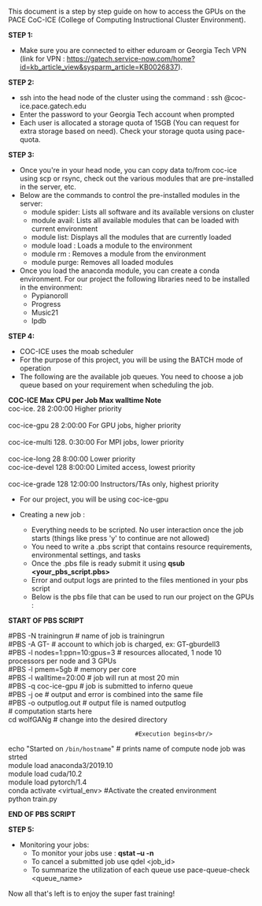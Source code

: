 This document is a step by step guide on how to access the GPUs on the PACE CoC-ICE (College of Computing Instructional Cluster Environment).

**STEP 1:**
- Make sure you are connected to either eduroam or Georgia Tech VPN (link for VPN : https://gatech.service-now.com/home?id=kb_article_view&sysparm_article=KB0026837).<br/>

**STEP 2:**
- ssh into the head node of the cluster using the command : ssh <username>@coc-ice.pace.gatech.edu
- Enter the password to your Georgia Tech account when prompted
- Each user is allocated a storage quota of 15GB (You can request for extra storage based on need). Check your storage quota using pace-quota.<br/>

**STEP 3:**
- Once you're in your head node, you can copy data to/from coc-ice using scp or rsync, check out the various modules that are pre-installed in the server, etc.
- Below are the commands to control the pre-installed modules in the server:
  - module spider: Lists all software and its available versions on cluster
  - module avail: Lists all available modules that can be loaded with current environment
  - module list: Displays all the modules that are currently loaded
  - module load <module name>: Loads a module to the environment
  - module rm <module name>: Removes a module from the environment
  - module purge: Removes all loaded modules
- Once you load the anaconda module, you can create a conda environment. For our project the following libraries need to be installed in the environment:
  - Pypianoroll
  - Progress
  - Music21
  - Ipdb

**STEP 4:**
- COC-ICE uses the moab scheduler
- For the purpose of this project, you will be using the BATCH mode of operation
- The following are the available job queues. You need to choose a job queue based on your requirement when scheduling the job.

**COC-ICE    Max CPU per Job    Max walltime    Note**<br/>	
coc-ice.      28                 2:00:00        Higher priority<br/>	
coc-ice-gpu   28                 2:00:00        For GPU jobs, higher priority<br/>	
coc-ice-multi 128.               0:30:00        For MPI jobs, lower priority<br/>	
coc-ice-long  28                 8:00:00        Lower priority<br/>	
coc-ice-devel 128                8:00:00        Limited access, lowest priority<br/>	
coc-ice-grade 128                12:00:00       Instructors/TAs only, highest priority<br/>	

- For our project, you will be using coc-ice-gpu<br/>
- Creating a new job :<br/>

  - Everything needs to be scripted. No user interaction once the job starts (things like press 'y' to continue are not allowed)
  - You need to write a .pbs script that contains resource requirements, environmental settings, and tasks
  - Once the .pbs file is ready submit it using **qsub <your_pbs_script.pbs>**
  - Error and output logs are printed to the files mentioned in your pbs script
  - Below is the pbs file that can be used to run our project on the GPUs :

**START OF PBS SCRIPT**
  
#PBS -N trainingrun                     # name of job is trainingrun<br/>
#PBS -A GT-<username>                   # account to which job is charged, ex: GT-gburdell3<br/>
#PBS -l nodes=1:ppn=10:gpus=3           # resources allocated, 1 node 10 processors per node and 3 GPUs<br/>
#PBS -l pmem=5gb                        # memory per core<br/>
#PBS -l walltime=20:00                  # job will run at most 20 min<br/>
#PBS -q coc-ice-gpu                     # job is submitted to inferno queue<br/>
#PBS -j oe                              # output and error is combined into the same file<br/>
#PBS -o outputlog.out                   # output file is named outputlog<br/>
                                        # computation starts here<br/>
cd wolfGANg                             # change into the desired directory<br/>

                                        #Execution begins<br/>
echo "Started on `/bin/hostname`"       # prints name of compute node job was strted<br/>
module load anaconda3/2019.10<br/>
module load cuda/10.2<br/>
module load pytorch/1.4<br/>
conda activate <virtual_env>            #Activate the created environment<br/>
python train.py<br/>
  
**END OF PBS SCRIPT**


**STEP 5:**
- Monitoring your jobs:
  - To monitor your jobs use : **qstat –u <username> -n**
  - To cancel a submitted job use qdel <job_id>
  - To summarize the utilization of each queue use pace-queue-check <queue_name>
  
Now all that's left is to enjoy the super fast training!
